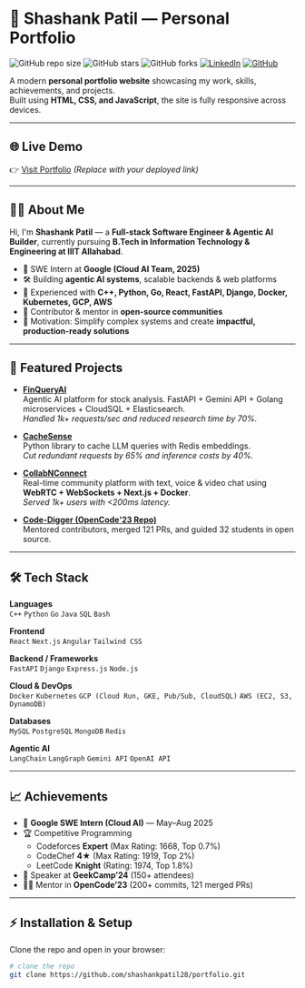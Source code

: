 # 🚀 Shashank Patil — Personal Portfolio

![GitHub repo size](https://img.shields.io/github/repo-size/shashankpatil28/portfolio)
![GitHub stars](https://img.shields.io/github/stars/shashankpatil28/portfolio?style=social)
![GitHub forks](https://img.shields.io/github/forks/shashankpatil28/portfolio?style=social)
[![LinkedIn](https://img.shields.io/badge/LinkedIn-Profile-blue?style=flat&logo=linkedin)](https://www.linkedin.com/in/shashank-patil-b2711b250/)
[![GitHub](https://img.shields.io/badge/GitHub-Profile-black?style=flat&logo=github)](https://github.com/shashankpatil28)

A modern **personal portfolio website** showcasing my work, skills, achievements, and projects.  
Built using **HTML, CSS, and JavaScript**, the site is fully responsive across devices.  

---

## 🌐 Live Demo  

👉 [Visit Portfolio](portfolio-livid-beta-50.vercel.app/) *(Replace with your deployed link)*  

---

## 👨‍💻 About Me  

Hi, I'm **Shashank Patil** — a **Full-stack Software Engineer & Agentic AI Builder**, currently pursuing **B.Tech in Information Technology & Engineering at IIIT Allahabad**.  

- 💼 SWE Intern at **Google (Cloud AI Team, 2025)**  
- 🛠 Building **agentic AI systems**, scalable backends & web platforms  
- 🌱 Experienced with **C++, Python, Go, React, FastAPI, Django, Docker, Kubernetes, GCP, AWS**  
- 🚀 Contributor & mentor in **open-source communities**  
- 🎯 Motivation: Simplify complex systems and create **impactful, production-ready solutions**  

---

## 📂 Featured Projects  

- **[FinQueryAI](https://github.com/shashankpatil28/finqueryai)**  
  Agentic AI platform for stock analysis. FastAPI + Gemini API + Golang microservices + CloudSQL + Elasticsearch.  
  *Handled 1k+ requests/sec and reduced research time by 70%.*  

- **[CacheSense](https://github.com/shashankpatil28/cachesense)**  
  Python library to cache LLM queries with Redis embeddings.  
  *Cut redundant requests by 65% and inference costs by 40%.*  

- **[CollabNConnect](https://github.com/shashankpatil28/CollabNConnect)**  
  Real-time community platform with text, voice & video chat using **WebRTC + WebSockets + Next.js + Docker**.  
  *Served 1k+ users with <200ms latency.*  

- **[Code-Digger (OpenCode'23 Repo)](https://github.com/opencodeiiita/Code-Digger-2023)**  
  Mentored contributors, merged 121 PRs, and guided 32 students in open source.  

---

## 🛠️ Tech Stack  

**Languages**  
`C++` `Python` `Go` `Java` `SQL` `Bash`  

**Frontend**  
`React` `Next.js` `Angular` `Tailwind CSS`  

**Backend / Frameworks**  
`FastAPI` `Django` `Express.js` `Node.js`  

**Cloud & DevOps**  
`Docker` `Kubernetes` `GCP (Cloud Run, GKE, Pub/Sub, CloudSQL)` `AWS (EC2, S3, DynamoDB)`  

**Databases**  
`MySQL` `PostgreSQL` `MongoDB` `Redis`  

**Agentic AI**  
`LangChain` `LangGraph` `Gemini API` `OpenAI API`  

---

## 📈 Achievements  

- 🥇 **Google SWE Intern (Cloud AI)** — May–Aug 2025  
- 🏆 Competitive Programming  
  - Codeforces **Expert** (Max Rating: 1668, Top 0.7%)  
  - CodeChef **4★** (Max Rating: 1919, Top 2%)  
  - LeetCode **Knight** (Rating: 1974, Top 1.8%)  
- 🎤 Speaker at **GeekCamp’24** (150+ attendees)  
- 👨‍🏫 Mentor in **OpenCode’23** (200+ commits, 121 merged PRs)  

---

## ⚡ Installation & Setup  

Clone the repo and open in your browser:

```bash
# clone the repo
git clone https://github.com/shashankpatil28/portfolio.git
